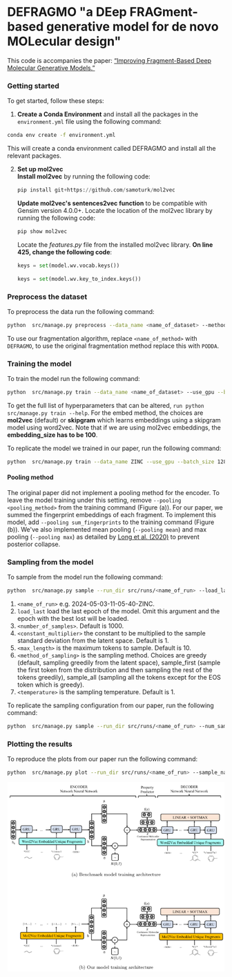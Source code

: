 # DEFRAGMO "a DEep FRAGment-based generative model for de novo MOLecular design"
This code is accompanies the paper: [“Improving Fragment-Based Deep Molecular Generative Models.”](https://openreview.net/pdf/f8bc0ace232c735192259521a6074bf07bad0c27.pdf)

### Getting started
To get started, follow these steps:
1. **Create a Conda Environment** and install all the packages in the `environment.yml` file using the following command:
```bash
conda env create -f environment.yml
```
This will create a conda environment called DEFRAGMO and install all the relevant packages.

2. **Set up mol2vec**  
    **Install mol2vec** by running the following code:
    ```python
    pip install git+https://github.com/samoturk/mol2vec
    ```
    **Update mol2vec's sentences2vec function** to be compatible with Gensim version 4.0.0+. Locate the location of the mol2vec library by running the following code:
    ```python
    pip show mol2vec
    ```  
    Locate the *features.py* file from the installed mol2vec library. **On line 425, change the following code**:
    ```python
    keys = set(model.wv.vocab.keys())
    ```
    ```python
    keys = set(model.wv.key_to_index.keys())
    ```

### Preprocess the dataset
To preprocess the data run the following command:

```bash
python  src/manage.py preprocess --data_name <name_of_dataset> --method <name_of_method>
```

To use our fragmentation algorithm, replace `<name_of_method>` with `DEFRAGMO`, to use the original fragmentation method replace this with `PODDA`.

### Training the model
To train the model run the following command:
```bash
python  src/manage.py train --data_name <name_of_dataset> --use_gpu --batch_size <size_of_batch> --embed_size <embedding_size> --num_epochs <number_of_epochs> --hidden_layers <number_of_hidden_layers> --hidden_size <hidden_size> --latent_size <latent_size> --pooling <pooling_method> --pred_sas --pred_logp --embed_method <method_of_embedding> --beta <kl_annealing_schedule>
```
To get the full list of hyperparameters that can be altered, `run python src/manage.py train --help`. For the embed method, the choices are **mol2vec** (default) or **skipgram** which learns embeddings using a skipgram model using word2vec. Note that if we are using mol2vec embeddings, the **embedding_size has to be 100**.

To replicate the model we trained in our paper, run the following command:
```bash
python  src/manage.py train --data_name ZINC --use_gpu --batch_size 128 --embed_size 100 --num_epochs 4 --hidden_layers 2 --hidden_size 128 --latent_size 100 --embed_method mol2vec --beta 1e-6 1e-06 1e-06 1e-06
```

#### Pooling method
The original paper did not implement a pooling method for the encoder. To leave the model training under this setting, remove `--pooling <pooling_method>` from the training command (Figure (a)). For our paper, we summed the fingerprint embeddings of each fragment. To implement this model, add `--pooling sum_fingerprints` to the training command (Figure (b)). We've also implemented mean pooling (`--pooling mean`) and max pooling (`--pooling max`) as detailed by [Long et al. (2020)](https://arxiv.org/pdf/1911.03976.pdf) to prevent posterior collapse.

### Sampling from the model
To sample from the model run the following command:
```bash
python  src/manage.py sample --run_dir src/runs/<name_of_run> --load_last --num_samples <number_of_samples> --sample_constant <constant_multiplier> --max_length <max_length> --sampler_method <method_of_sampling> --temperature <temperature>
```
1. `<name_of_run>` e.g. 2024-05-03-11-05-40-ZINC.
2. `load_last` load the last epoch of the model. Omit this argument and the epoch with the best lost will be loaded.
3. `<number_of_samples>`. Default is 1000.
4. `<constant_multiplier>` the constant to be multiplied to the sample standard deviation from the latent space. Default is 1.
4. `<max_length>` is the maximum tokens to sample. Default is 10.
5. `<method_of_sampling>` is the sampling method. Choices are greedy (default, sampling greedily from the latent space), sample_first (sample the first token from the distribution and then sampling the rest of the tokens greedily), sample_all (sampling all the tokens except for the EOS token which is greedy).
6. `<temperature>` is the sampling temperature. Default is 1.

To replicate the sampling configuration from our paper, run the following command:
```bash
python  src/manage.py sample --run_dir src/runs/<name_of_run> --num_samples 20000 --sample_constant 25
```

### Plotting the results
To reproduce the plots from our paper run the following command:
```bash
python  src/manage.py plot --run_dir src/runs/<name_of_run> --sample_name <name_of_file_containing_samples>
```

![Model Architecture](images/model_architecture_pooling.png)